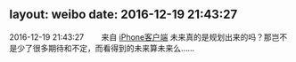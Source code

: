 layout: weibo
date: 2016-12-19 21:43:27
---
2016-12-19 21:43:27  &nbsp;&nbsp;&nbsp;&nbsp;&nbsp;&nbsp; 来自 <a href="http://app.weibo.com/t/feed/9ksdit" rel="nofollow">iPhone客户端</a>
未来真的是规划出来的吗？那岂不是少了很多期待和不定，而看得到的未来算未来么…… ​​​
